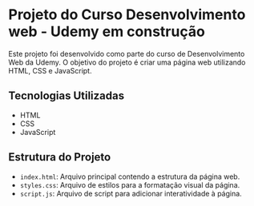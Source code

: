 # Projeto do Curso Desenvolvimento web - Udemy em construção



Este projeto foi desenvolvido como parte do curso de Desenvolvimento Web da Udemy. O objetivo do projeto é criar uma página web utilizando HTML, CSS e JavaScript.

## Tecnologias Utilizadas

- HTML
- CSS
- JavaScript

## Estrutura do Projeto

- `index.html`: Arquivo principal contendo a estrutura da página web.
- `styles.css`: Arquivo de estilos para a formatação visual da página.
- `script.js`: Arquivo de script para adicionar interatividade à página.



